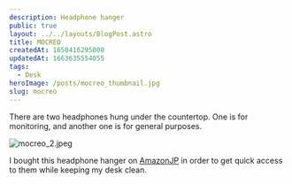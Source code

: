 ```yaml
---
description: Headphone hanger
public: true
layout: ../../layouts/BlogPost.astro
title: MOCREO
createdAt: 1650416295000
updatedAt: 1663635554055
tags:
  - Desk
heroImage: /posts/mocreo_thumbnail.jpg
slug: mocreo
---
```


There are two headphones hung under the countertop. One is for monitoring, and another one is for general purposes.

![mocreo_2.jpeg](/posts/mocreo_mocreo-2-jpeg.jpg)

I bought this headphone hanger on [AmazonJP](https://amzn.to/3L0rD8g) in order to get quick access to them while keeping my desk clean.

